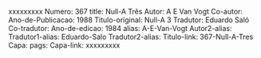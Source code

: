 xxxxxxxxx
Numero: 367
title: Null-A Três
Autor: A E Van Vogt
Co-autor: 
Ano-de-Publicacao: 1988
Titulo-original: Null-A 3
Tradutor: Eduardo Saló
Co-tradutor: 
Ano-de-edicao: 1984
alias: A-E-Van-Vogt
Autor2-alias: 
Tradutor1-alias: Eduardo-Salo
Tradutor2-alias: 
Titulo-link: 367-Null-A-Tres
Capa: 
pags: 
Capa-link: 
xxxxxxxxx